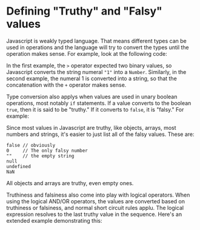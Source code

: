 # Defining "Truthy" and "Falsy" values

Javascript is weakly typed language. That means different types can be used in operations and the language will try to convert the types until the operation makes sense. For example, look at the following code:

<script src='http://snippets.c9.io/github.com/c9/nodemanual.org-examples/nodejs_dev_guide/truthy_and_falsy/truthy.falsy.example1.js?linestart=0&lineend=0&showlines=false' defer='defer'></script>

In the first example, the `>` operator expected two binary values, so Javascript converts the string numeral `"1"` into a `Number`. Similarly, in the second example, the numeral 1 is converted into a string, so that the concatenation with the `+` operator makes sense.

Type conversion also applys when values are used in unary boolean operations, most notably `if` statements. If a value converts to the boolean `true`, then it is said to be "truthy." If it converts to `false`, it is "falsy." For example:

<script src='http://snippets.c9.io/github.com/c9/nodemanual.org-examples/nodejs_dev_guide/truthy_and_falsy/truthy.falsy.example2.js?linestart=0&lineend=0&showlines=false' defer='defer'></script>

Since most values in Javascript are truthy, like objects, arrays, most numbers and strings, it's easier to just list all of the falsy values. These are:

    false // obviously
    0     // The only falsy number
    ""    // the empty string
    null
    undefined
    NaN
    
<Note>All objects and arrays are truthy, even empty ones.</Note>

Truthiness and falsiness also come into play with logical operators. When using the logical AND/OR operators, the values are converted based on truthiness or falsiness, and normal short circuit rules applu. The logical expression resolves to the last truthy value in the sequence. Here's an extended example demonstrating this:

<script src='http://snippets.c9.io/github.com/c9/nodemanual.org-examples/nodejs_dev_guide/truthy_and_falsy/truthy.falsy.example3.js?linestart=0&lineend=0&showlines=false' defer='defer'></script>
    
